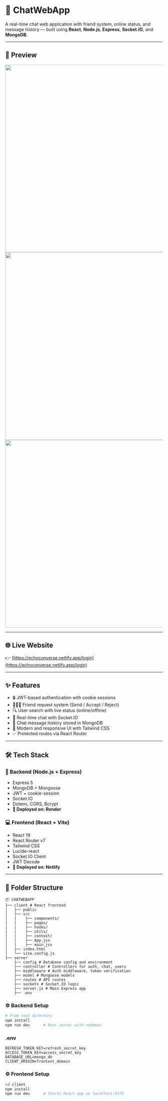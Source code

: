 # 💬 ChatWebApp

A real-time chat web application with friend system, online status, and message history — built using **React**, **Node.js**, **Express**, **Socket.IO**, and **MongoDB**.

---

## 📸 Preview
  <img src="https://github.com/user-attachments/assets/fed91e5f-37c2-4ce8-b571-59aac6f42343" width="600"/>
  <img src="https://github.com/user-attachments/assets/05ea8d04-d995-4dcf-b2b6-4fd0ac24324f" width="600"/>
  <img src="https://github.com/user-attachments/assets/b6a5743b-ec3b-4074-8a37-1027c8f071b3" width="600"/>

---

## 🌐 Live Website

👉 [https://echoconverse.netlify.app/login](https://echoconverse.netlify.app/login)

---

## ✨ Features

- 🔒 JWT-based authentication with cookie sessions
- 🧑‍🤝‍🧑 Friend request system (Send / Accept / Reject)
- 🔍 User search with live status (online/offline)
- 💬 Real-time chat with Socket.IO
- 💾 Chat message history stored in MongoDB
- 🎨 Modern and responsive UI with Tailwind CSS
- ✅ Protected routes via React Router

---

## 🛠️ Tech Stack

### 🔧 Backend (Node.js + Express)

- Express 5
- MongoDB + Mongoose
- JWT + cookie-session
- Socket.IO
- Dotenv, CORS, Bcrypt
- **🔗 Deployed on: Render**

### 💻 Frontend (React + Vite)

- React 19
- React Router v7
- Tailwind CSS
- Lucide-react
- Socket.IO Client
- JWT Decode
- **🚀 Deployed on: Netlify**

---

## 📁 Folder Structure

```
📦 CHATWEBAPP
├── client # React frontend
│   ├── public
│   ├── src
|   |    ├── components/
|   |    ├── pages/
|   |    ├── hooks/
|   |    ├── utils/
|   |    ├── context/
|   |    ├── App.jsx
|   |    ├── main.jsx
│   ├── index.html
│   └── vite.config.js
├── server
    ├── config # Database config and environment
    ├── controller # Controllers for auth, chat, users
    ├── middleware # Auth middleware, token verification
    ├── model # Mongoose models
    ├── routes # API routes
    ├── sockets # Socket.IO logic
    ├── server.js # Main Express app
    ├── .env
```
### ⚙️ Backend Setup

```bash
# From root directory
npm install
npm run dev      # Runs server with nodemon
```
### .env 
```
REFRESH_TOKEN_KEY=refresh_secret_key
ACCESS_TOKEN_KEY=access_secret_key
DATABASE_URL=mongo_db
CLIENT_ORIGIN=frontent_domain
```

### ⚙️ Frontend Setup
```bash
cd client
npm install
npm run dev      # Starts React app on localhost:5173





